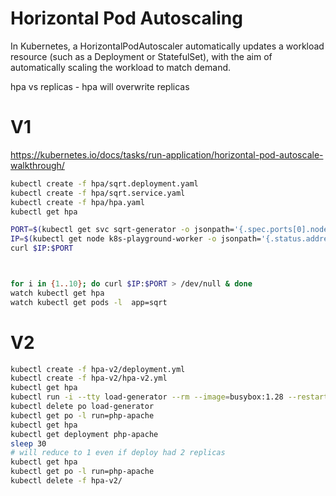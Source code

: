 # Horizontal Pod Autoscaling

In Kubernetes, a HorizontalPodAutoscaler automatically updates a workload resource (such as a Deployment or StatefulSet), with the aim of automatically scaling the workload to match demand.

hpa vs replicas - hpa will overwrite replicas

# V1

https://kubernetes.io/docs/tasks/run-application/horizontal-pod-autoscale-walkthrough/

```sh
kubectl create -f hpa/sqrt.deployment.yaml
kubectl create -f hpa/sqrt.service.yaml
kubectl create -f hpa/hpa.yaml
kubectl get hpa

PORT=$(kubectl get svc sqrt-generator -o jsonpath='{.spec.ports[0].nodePort}')
IP=$(kubectl get node k8s-playground-worker -o jsonpath='{.status.addresses[0].address}')
curl $IP:$PORT



for i in {1..10}; do curl $IP:$PORT > /dev/null & done
watch kubectl get hpa
watch kubectl get pods -l  app=sqrt
```

# V2

```sh
kubectl create -f hpa-v2/deployment.yml
kubectl create -f hpa-v2/hpa-v2.yml
kubectl get hpa
kubectl run -i --tty load-generator --rm --image=busybox:1.28 --restart=Never -- /bin/sh -c "while sleep 0.01; do wget -q -O- http://php-apache; done"
kubectl delete po load-generator
kubectl get po -l run=php-apache
kubectl get hpa
kubectl get deployment php-apache
sleep 30
# will reduce to 1 even if deploy had 2 replicas
kubectl get hpa
kubectl get po -l run=php-apache
kubectl delete -f hpa-v2/
```
